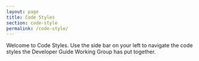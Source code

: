 ```yaml
---
layout: page
title: Code Styles
section: code-style
permalink: /code-style/
---
```


Welcome to Code Styles. Use the side bar on your left to navigate
the code styles the Developer Guide Working Group has put together.
